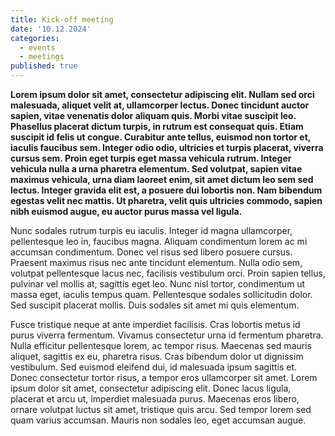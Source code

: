 ```yaml
---
title: Kick-off meeting
date: '10.12.2024'
categories:
  - events
  - meetings
published: true
---
```


 **Lorem ipsum dolor sit amet, consectetur adipiscing elit. Nullam sed orci malesuada, aliquet velit at, ullamcorper lectus. Donec tincidunt auctor sapien, vitae venenatis dolor aliquam quis. Morbi vitae suscipit leo. Phasellus placerat dictum turpis, in rutrum est consequat quis. Etiam suscipit id felis ut congue. Curabitur ante tellus, euismod non tortor et, iaculis faucibus sem. Integer odio odio, ultricies et turpis placerat, viverra cursus sem. Proin eget turpis eget massa vehicula rutrum. Integer vehicula nulla a urna pharetra elementum. Sed volutpat, sapien vitae maximus vehicula, urna diam laoreet enim, sit amet dictum leo sem sed lectus. Integer gravida elit est, a posuere dui lobortis non. Nam bibendum egestas velit nec mattis. Ut pharetra, velit quis ultricies commodo, sapien nibh euismod augue, eu auctor purus massa vel ligula.**

Nunc sodales rutrum turpis eu iaculis. Integer id magna ullamcorper, pellentesque leo in, faucibus magna. Aliquam condimentum lorem ac mi accumsan condimentum. Donec vel risus sed libero posuere cursus. Praesent maximus risus nec ante tincidunt elementum. Nulla odio sem, volutpat pellentesque lacus nec, facilisis vestibulum orci. Proin sapien tellus, pulvinar vel mollis at, sagittis eget leo. Nunc nisl tortor, condimentum ut massa eget, iaculis tempus quam. Pellentesque sodales sollicitudin dolor. Sed suscipit placerat mollis. Duis sodales sit amet mi quis elementum.

Fusce tristique neque at ante imperdiet facilisis. Cras lobortis metus id purus viverra fermentum. Vivamus consectetur urna id fermentum pharetra. Nulla efficitur pellentesque lorem, ac tempor risus. Maecenas sed mauris aliquet, sagittis ex eu, pharetra risus. Cras bibendum dolor ut dignissim vestibulum. Sed euismod eleifend dui, id malesuada ipsum sagittis et. Donec consectetur tortor risus, a tempor eros ullamcorper sit amet. Lorem ipsum dolor sit amet, consectetur adipiscing elit. Donec lacus ligula, placerat et arcu ut, imperdiet malesuada purus. Maecenas eros libero, ornare volutpat luctus sit amet, tristique quis arcu. Sed tempor lorem sed quam varius accumsan. Mauris non sodales leo, eget accumsan augue. 